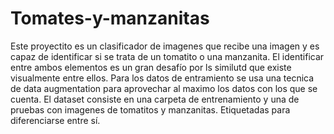 # Tomates-y-manzanitas
Este proyectito es un clasificador de imagenes que recibe una imagen y es capaz de identificar si se trata de un tomatito
o una manzanita.
El identificar entre ambos elementos es un gran desafío por ls similutd que existe visualmente entre ellos.
Para los datos de entramiento se usa una tecnica de data augmentation para aprovechar al maximo los datos con los que se cuenta.
El dataset consiste en una carpeta de entrenamiento y una de pruebas con imagenes de tomatitos y manzanitas.
Etiquetadas para diferenciarse entre sí.
